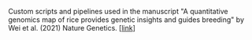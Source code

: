 Custom scripts and pipelines used in the manuscript "A quantitative genomics map of rice provides genetic insights and guides breeding" by Wei et al. (2021) Nature Genetics. [[link](https://www.nature.com/articles/s41588-020-00769-9)]
